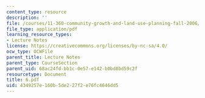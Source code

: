 ```yaml
---
content_type: resource
description: ''
file: /courses/11-360-community-growth-and-land-use-planning-fall-2006/4349257e160b5de227f2e76fc4646dd5_6.pdf
file_type: application/pdf
learning_resource_types:
- Lecture Notes
license: https://creativecommons.org/licenses/by-nc-sa/4.0/
ocw_type: OCWFile
parent_title: Lecture Notes
parent_type: CourseSection
parent_uid: 68ac24fd-bb1c-0e57-e142-b0bd8bd59c2f
resourcetype: Document
title: 6.pdf
uid: 4349257e-160b-5de2-27f2-e76fc4646dd5
---
```

